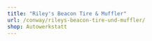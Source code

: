 ```yaml
---
title: "Riley's Beacon Tire & Muffler"
url: /conway/rileys-beacon-tire-und-muffler/
shop: Autowerkstatt
---
```

